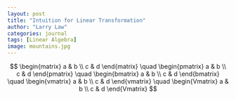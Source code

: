 ```yaml
---
layout: post
title: "Intuition for Linear Transformation"
author: "Larry Law"
categories: journal
tags: [Linear Algebra]
image: mountains.jpg
---
```


$$
\begin{matrix}
a & b \\
c & d
\end{matrix}
\quad
\begin{pmatrix}
a & b \\
c & d
\end{pmatrix}
\quad
\begin{bmatrix}
a & b \\
c & d
\end{bmatrix}
\quad
\begin{vmatrix}
a & b \\
c & d
\end{vmatrix}
\quad
\begin{Vmatrix}
a & b \\
c & d
\end{Vmatrix}
$$
